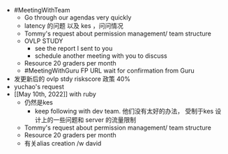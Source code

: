 - #MeetingWithTeam
	- Go through our agendas very quickly
	- latency 的问题 以及 kes ，问问情况
	- Tommy's request about permission management/ team structure
	- OVLP STUDY
		- see the report I sent to you
		- schedule another meeting with you to discuss
	- Resource 20 graders per month
	- #MeetingWithGuru  FP URL wait for confirmation from Guru
- 发更新后的 ovlp stdy riskscore  政策 40%
- yuchao's request
- [[May 10th, 2022]] with ruby
	- 仍然是kes
		- keep following with dev team. 他们没有太好的办法， 受制于kes 设计上的一些问题和 server 的流量限制
	- Tommy's request about permission management/ team structure
	- Resource 20 graders per month
	- 有关alias creation /w david